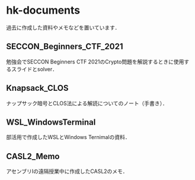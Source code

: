 # hk-documents

過去に作成した資料やメモなどを置いています．

## SECCON_Beginners_CTF_2021

勉強会でSECCON Beginners CTF 2021のCrypto問題を解説するときに使用するスライドとsolver．

## Knapsack_CLOS

ナップサック暗号とCLOS法による解読についてのノート（手書き）．

## WSL_WindowsTerminal

部活用で作成したWSLとWindows Ternimalの資料．

## CASL2_Memo

アセンブリIの遠隔授業中に作成したCASL2のメモ．
